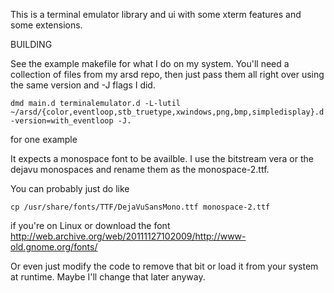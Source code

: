 This is a terminal emulator library and ui with some xterm features and some extensions.

BUILDING

See the example makefile for what I do on my system. You'll need a collection of files from my arsd repo, then just pass them all right over using the same version and -J flags I did.

	dmd main.d terminalemulator.d -L-lutil ~/arsd/{color,eventloop,stb_truetype,xwindows,png,bmp,simpledisplay}.d -version=with_eventloop -J.

for one example


It expects a monospace font to be availble. I use the bitstream vera or the dejavu monospaces and rename them as the monospace-2.ttf.

You can probably just do like

    cp /usr/share/fonts/TTF/DejaVuSansMono.ttf monospace-2.ttf

if you're on Linux or download the font http://web.archive.org/web/20111127102009/http://www-old.gnome.org/fonts/


Or even just modify the code to remove that bit or load it from your system at runtime. Maybe I'll change that later anyway.
